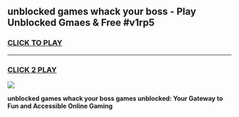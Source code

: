 
## unblocked games whack your boss - Play Unblocked Gmaes & Free #v1rp5
<h3>
<a href="https://news.freeplayer.one?title=unblocked_games_whack_your_boss&ref=03M">CLICK TO PLAY</a></h3>
<hr>

<h3>
<a href="https://news.freeplayer.one?title=unblocked_games_whack_your_boss&ref=03M">CLICK 2 PLAY</a>
  
</h3>

<a href="https://news.freeplayer.one?title=unblocked_games_whack_your_boss&ref=03M"><img src="https://clearcache.store/games.png"></a>


**unblocked games whack your boss games unblocked: Your Gateway to Fun and Accessible Online Gaming**
